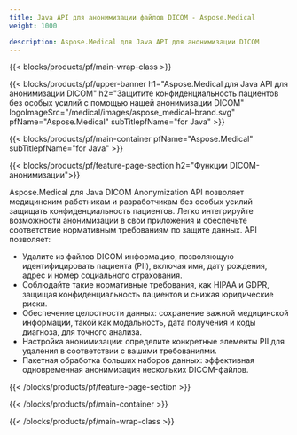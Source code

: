 ```yaml
---
title: Java API для анонимизации файлов DICOM - Aspose.Medical
weight: 1000

description: Aspose.Medical для Java API для анонимизации DICOM 
---
```


{{< blocks/products/pf/main-wrap-class >}}

{{< blocks/products/pf/upper-banner h1="Aspose.Medical для Java API для анонимизации DICOM" h2="Защитите конфиденциальность пациентов без особых усилий с помощью нашей анонимизации DICOM" logoImageSrc="/medical/images/aspose_medical-brand.svg" pfName="Aspose.Medical" subTitlepfName="for Java" >}}

{{< blocks/products/pf/main-container pfName="Aspose.Medical" subTitlepfName="for Java" >}}

{{< blocks/products/pf/feature-page-section h2="Функции DICOM-анонимизации">}}

<p>Aspose.Medical для Java DICOM Anonymization API позволяет медицинским работникам и разработчикам без особых усилий защищать конфиденциальность пациентов. Легко интегрируйте возможности анонимизации в свои приложения и обеспечьте соответствие нормативным требованиям по защите данных. API позволяет:</p>

<ul>
<li>Удалите из файлов DICOM информацию, позволяющую идентифицировать пациента (PII), включая имя, дату рождения, адрес и номер социального страхования.</li>
<li>Соблюдайте такие нормативные требования, как HIPAA и GDPR, защищая конфиденциальность пациентов и снижая юридические риски.</li>
<li>Обеспечение целостности данных: сохранение важной медицинской информации, такой как модальность, дата получения и коды диагноза, для точного анализа.</li>
<li>Настройка анонимизации: определите конкретные элементы PII для удаления в соответствии с вашими требованиями.</li>
<li>Пакетная обработка больших наборов данных: эффективная одновременная анонимизация нескольких DICOM-файлов.</li>
</ul>

{{< /blocks/products/pf/feature-page-section >}}

{{< /blocks/products/pf/main-container >}}

{{< /blocks/products/pf/main-wrap-class >}}